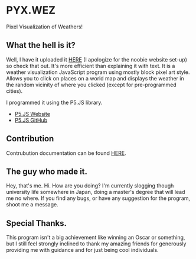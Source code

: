 # PYX.WEZ

Pixel Visualization of Weathers!


## What the hell is it?

Well, I have it uploaded it [HERE](hirokazutei.com) (I apologize for the noobie website set-up) so check that out. It's more efficient than explaining it with text.
It is a weather visualization JavaScript program using mostly block pixel art style. Allows you to click on places on a world map and displays the weather in the random vicinity of where you clicked (except for pre-programmed cities).

I programmed it using the P5.JS library. 
* [P5.JS Website](https://p5js.org/)
* [P5.JS GitHub](https://github.com/processing/p5.js?files=1)


## Contribution

Contrubution documentation can be found [HERE](https://github.com/kazuyalegrey/PYX.WEZ/blob/master/CONTRIBUTION.md).


## The guy who made it.

Hey, that's me. Hi. How are you doing?
I'm currently slogging though university life somewhere in Japan, doing a master's degree that will lead me no where.
If you find any bugs, or have any suggestion for the program, shoot me a message.


## Special Thanks.

This program isn't a big achievement like winning an Oscar or something, but I still feel strongly inclined to thank my amazing friends for generously providing me with guidance and for just being cool individuals.
